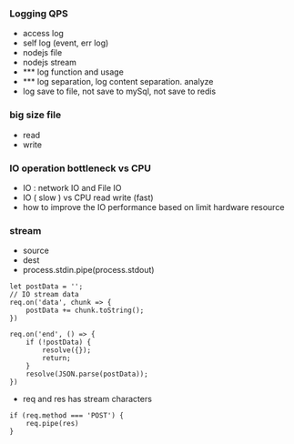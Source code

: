 ### Logging QPS

- access log
- self log (event, err log)
- nodejs file
- nodejs stream
- \*\*\* log function and usage
- \*\*\* log separation, log content separation. analyze
- log save to file, not save to mySql, not save to redis

### big size file

- read
- write

### IO operation bottleneck vs CPU

- IO : network IO and File IO
- IO ( slow ) vs CPU read write (fast)
- how to improve the IO performance based on limit hardware resource

### stream

- source
- dest
- process.stdin.pipe(process.stdout)

```
let postData = '';
// IO stream data
req.on('data', chunk => {
    postData += chunk.toString();
})

req.on('end', () => {
    if (!postData) {
        resolve({});
        return;
    }
    resolve(JSON.parse(postData));
})
```
- req and res has stream characters
```
if (req.method === 'POST') {
    req.pipe(res)
}
```
